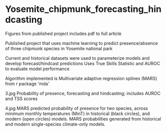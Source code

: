 # Yosemite_chipmunk_forecasting_hindcasting
Figures from published project includes pdf to full article

Published project that uses machine learning to predict presence/absence of three chipmunk species in Yosemite national park

Current and historical datasets were used to parameterize models and develop forecast/hindcast predictions
Uses True Skills Statistic and AUROC to evaluate model performance

Algorithm implemented is Multivariate adaptive regression splines (MARS) from r package 'mda'

3.jpg Probability of presence, forecasting and hindcasting; includes AUROC and TSS scores

4.jpg MARS predicted probability of presence for two species, across minimum monthly temperatures (MinT) in historical (black circles), and modern (open circles) models. MARS probabilities generated from historical and modern single-species climate-only models.
